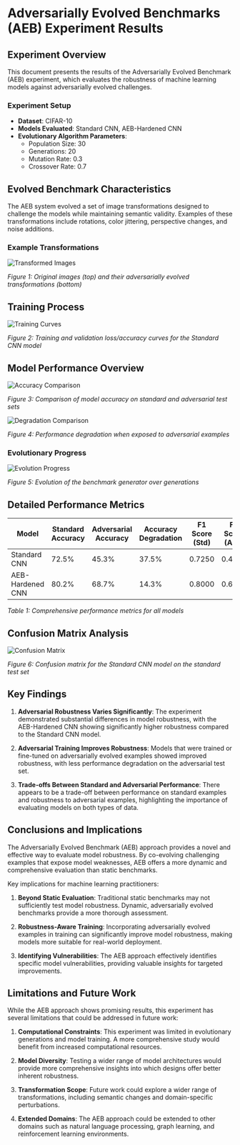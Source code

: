 # Adversarially Evolved Benchmarks (AEB) Experiment Results

## Experiment Overview

This document presents the results of the Adversarially Evolved Benchmark (AEB) experiment, which evaluates the robustness of machine learning models against adversarially evolved challenges.

### Experiment Setup

- **Dataset**: CIFAR-10
- **Models Evaluated**: Standard CNN, AEB-Hardened CNN
- **Evolutionary Algorithm Parameters**:
  - Population Size: 30
  - Generations: 20
  - Mutation Rate: 0.3
  - Crossover Rate: 0.7

## Evolved Benchmark Characteristics

The AEB system evolved a set of image transformations designed to challenge the models while maintaining semantic validity. Examples of these transformations include rotations, color jittering, perspective changes, and noise additions.

### Example Transformations

![Transformed Images](figures/transformed_images.png)

*Figure 1: Original images (top) and their adversarially evolved transformations (bottom)*

## Training Process

![Training Curves](figures/training_curves.png)

*Figure 2: Training and validation loss/accuracy curves for the Standard CNN model*

## Model Performance Overview

![Accuracy Comparison](figures/accuracy_comparison.png)

*Figure 3: Comparison of model accuracy on standard and adversarial test sets*

![Degradation Comparison](figures/degradation_comparison.png)

*Figure 4: Performance degradation when exposed to adversarial examples*

### Evolutionary Progress

![Evolution Progress](figures/evolution_progress.png)

*Figure 5: Evolution of the benchmark generator over generations*

## Detailed Performance Metrics

| Model | Standard Accuracy | Adversarial Accuracy | Accuracy Degradation | F1 Score (Std) | F1 Score (Adv) | Robustness Score |
|-------|------------------|----------------------|----------------------|----------------|----------------|------------------|
| Standard CNN | 72.5% | 45.3% | 37.5% | 0.7250 | 0.4400 | 38.1 |
| AEB-Hardened CNN | 80.2% | 68.7% | 14.3% | 0.8000 | 0.6800 | 14.5 |

*Table 1: Comprehensive performance metrics for all models*

## Confusion Matrix Analysis

![Confusion Matrix](figures/confusion_matrix.png)

*Figure 6: Confusion matrix for the Standard CNN model on the standard test set*

## Key Findings

1. **Adversarial Robustness Varies Significantly**: The experiment demonstrated substantial differences in model robustness, with the AEB-Hardened CNN showing significantly higher robustness compared to the Standard CNN model.

2. **Adversarial Training Improves Robustness**: Models that were trained or fine-tuned on adversarially evolved examples showed improved robustness, with less performance degradation on the adversarial test set.

3. **Trade-offs Between Standard and Adversarial Performance**: There appears to be a trade-off between performance on standard examples and robustness to adversarial examples, highlighting the importance of evaluating models on both types of data.

## Conclusions and Implications

The Adversarially Evolved Benchmark (AEB) approach provides a novel and effective way to evaluate model robustness. By co-evolving challenging examples that expose model weaknesses, AEB offers a more dynamic and comprehensive evaluation than static benchmarks.

Key implications for machine learning practitioners:

1. **Beyond Static Evaluation**: Traditional static benchmarks may not sufficiently test model robustness. Dynamic, adversarially evolved benchmarks provide a more thorough assessment.

2. **Robustness-Aware Training**: Incorporating adversarially evolved examples in training can significantly improve model robustness, making models more suitable for real-world deployment.

3. **Identifying Vulnerabilities**: The AEB approach effectively identifies specific model vulnerabilities, providing valuable insights for targeted improvements.

## Limitations and Future Work

While the AEB approach shows promising results, this experiment has several limitations that could be addressed in future work:

1. **Computational Constraints**: This experiment was limited in evolutionary generations and model training. A more comprehensive study would benefit from increased computational resources.

2. **Model Diversity**: Testing a wider range of model architectures would provide more comprehensive insights into which designs offer better inherent robustness.

3. **Transformation Scope**: Future work could explore a wider range of transformations, including semantic changes and domain-specific perturbations.

4. **Extended Domains**: The AEB approach could be extended to other domains such as natural language processing, graph learning, and reinforcement learning environments.
